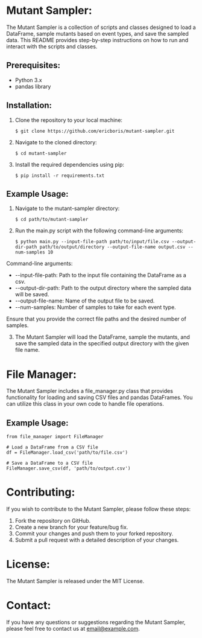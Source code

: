 # Mutant Sampler: 

The Mutant Sampler is a collection of scripts and classes designed to load a DataFrame, sample mutants based on event types, and save the sampled data. This README provides step-by-step instructions on how to run and interact with the scripts and classes.

## Prerequisites: 
- Python 3.x
- pandas library

## Installation:
1. Clone the repository to your local machine:
   ```
   $ git clone https://github.com/ericboris/mutant-sampler.git
   ```

2. Navigate to the cloned directory:
   ```
   $ cd mutant-sampler
   ```

3. Install the required dependencies using pip:
   ```
   $ pip install -r requirements.txt
   ```

## Example Usage:
1. Navigate to the mutant-sampler directory:
   ```
   $ cd path/to/mutant-sampler
   ```

2. Run the main.py script with the following command-line arguments:
   ```
   $ python main.py --input-file-path path/to/input/file.csv --output-dir-path path/to/output/directory --output-file-name output.csv --num-samples 10
   ```

Command-line arguments:
- --input-file-path: Path to the input file containing the DataFrame as a csv.
- --output-dir-path: Path to the output directory where the sampled data will be saved.
- --output-file-name: Name of the output file to be saved.
- --num-samples: Number of samples to take for each event type.

Ensure that you provide the correct file paths and the desired number of samples.

3. The Mutant Sampler will load the DataFrame, sample the mutants, and save the sampled data in the specified output directory with the given file name.

# File Manager: 
The Mutant Sampler includes a file_manager.py class that provides functionality for loading and saving CSV files and pandas DataFrames. You can utilize this class in your own code to handle file operations.

## Example Usage: 
```
from file_manager import FileManager

# Load a DataFrame from a CSV file
df = FileManager.load_csv('path/to/file.csv')

# Save a DataFrame to a CSV file 
FileManager.save_csv(df, 'path/to/output.csv')
```

# Contributing: 
If you wish to contribute to the Mutant Sampler, please follow these steps:
1. Fork the repository on GitHub.
2. Create a new branch for your feature/bug fix.
3. Commit your changes and push them to your forked repository.
4. Submit a pull request with a detailed description of your changes.

# License: 
The Mutant Sampler is released under the MIT License.
# Contact: 

If you have any questions or suggestions regarding the Mutant Sampler, please feel free to contact us at email@example.com.
